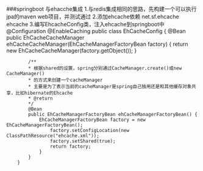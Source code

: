 ###springboot 与ehacche集成
    1.与redis集成相同的思路，先构建一个可以执行jpa的maven web项目，并测试通过
    2.添加ehcache依赖
        <!--ehcache-->
        <dependency>
            <groupId>net.sf.ehcache</groupId>
            <artifactId>ehcache</artifactId>
        </dependency>
    3.编写EhcacheConfig类，注入ehcache到springboot中
        @Configuration
        @EnableCaching
        public class EhCacheConfig {
            @Bean
            public EhCacheCacheManager ehCacheCacheManager(EhCacheManagerFactoryBean factory) {
                return new EhCacheCacheManager(factory.getObject());
            }

            /**
            * 根据shared的设置，spring分别通过CacheManager.create()或new CacheManager()
            * 的方式来创建一个cacheManager
            * 主要是为了表示当前的cacheManager是spring自己独用还是和其他缓存对象共享，比如hibernate的Ehcache
            * @return
            */
            @Bean
            public EhCacheManagerFactoryBean ehCacheManagerFactoryBean() {
                EhCacheManagerFactoryBean factory = new EhCacheManagerFactoryBean();
                    factory.setConfigLocation(new ClassPathResource("ehcache.xml"));
                    factory.setShared(true);
                    return factory;
                }
            }
        }